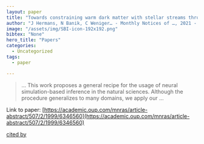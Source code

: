 ```yaml
---
layout: paper
title: "Towards constraining warm dark matter with stellar streams through neural simulation-based inference"
author: "J Hermans, N Banik, C Weniger… - Monthly Notices of …, 2021 - academic.oup.com"
image: "/assets/img/SBI-icon-192x192.png"
bibtex: "None"
hero_title: "Papers"
categories:
  - Uncategorized
tags:
  - paper

---
```

>… This work proposes a general recipe for the usage of neural simulation-based inference in the natural sciences. Although the procedure generalizes to many domains, we apply our …

Link to paper: [https://academic.oup.com/mnras/article-abstract/507/2/1999/6346560](https://academic.oup.com/mnras/article-abstract/507/2/1999/6346560)

[cited by](https://scholar.google.com/scholar?cites=12029625523818675865&as_sdt=2005&sciodt=0,5&hl=en&num=20)

